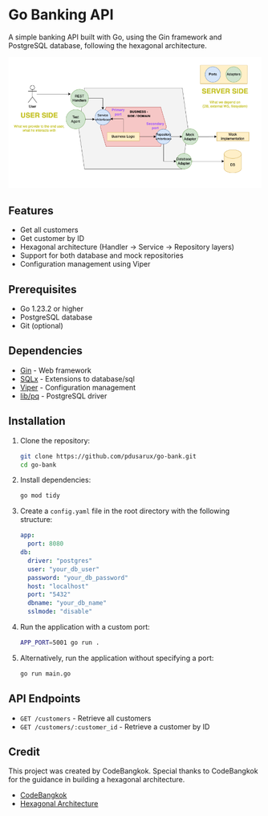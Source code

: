 # Go Banking API

A simple banking API built with Go, using the Gin framework and PostgreSQL database, following the hexagonal architecture.

![Hexagonal Architecture](./hex_arch.png)

## Features

- Get all customers
- Get customer by ID
- Hexagonal architecture (Handler -> Service -> Repository layers)
- Support for both database and mock repositories
- Configuration management using Viper

## Prerequisites

- Go 1.23.2 or higher
- PostgreSQL database
- Git (optional)

## Dependencies

- [Gin](https://github.com/gin-gonic/gin) - Web framework
- [SQLx](https://github.com/jmoiron/sqlx) - Extensions to database/sql
- [Viper](https://github.com/spf13/viper) - Configuration management
- [lib/pq](https://github.com/lib/pq) - PostgreSQL driver

## Installation

1. Clone the repository:

   ```bash
   git clone https://github.com/pdusarux/go-bank.git
   cd go-bank
   ```

2. Install dependencies:

   ```bash
   go mod tidy
   ```

3. Create a `config.yaml` file in the root directory with the following structure:

   ```yaml
   app:
     port: 8080
   db:
     driver: "postgres"
     user: "your_db_user"
     password: "your_db_password"
     host: "localhost"
     port: "5432"
     dbname: "your_db_name"
     sslmode: "disable"
   ```

4. Run the application with a custom port:

   ```bash
   APP_PORT=5001 go run .
   ```

5. Alternatively, run the application without specifying a port:
   ```bash
   go run main.go
   ```

## API Endpoints

- `GET /customers` - Retrieve all customers
- `GET /customers/:customer_id` - Retrieve a customer by ID

## Credit

This project was created by CodeBangkok. Special thanks to CodeBangkok for the guidance in building a hexagonal architecture.

- [CodeBangkok](https://www.youtube.com/@CodeBangkok)
- [Hexagonal Architecture](https://www.youtube.com/watch?v=k3JZI-sQs2k&list=PLyZTXfAT27ib7T9Eg3qhvDE5rgvjQk4OL&index=11)
